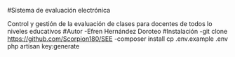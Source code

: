 #Sistema de evaluación electrónica

Control y gestión de la evaluación de clases para docentes de todos lo niveles educativos
#Autor
-Efren Hernández Doroteo
#Instalación
-git clone https://github.com/Scorpion180/SEE
-composer install
cp .env.example .env
php artisan key:generate
